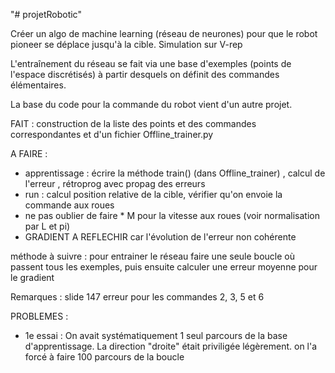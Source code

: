 "# projetRobotic" 

Créer un algo de machine learning (réseau de neurones) pour que le robot pioneer se déplace jusqu'à la cible.
Simulation sur V-rep

L'entraînement du réseau se fait via une base d'exemples (points de l'espace discrétisés) à partir desquels on définit des commandes élémentaires.

La base du code pour la commande du robot vient d'un autre projet.



FAIT : construction de la liste des points et des commandes correspondantes et d'un fichier Offline_trainer.py

A FAIRE : 
 - apprentissage : écrire la méthode train() (dans Offline_trainer) , calcul de l'erreur ,  rétroprog avec propag des erreurs
 - run : calcul position relative de la cible, vérifier qu'on envoie la commande aux roues
 - ne pas oublier de faire * M pour la vitesse aux roues (voir normalisation par L et pi)
 - GRADIENT A REFLECHIR car l'évolution de l'erreur non cohérente
 
 méthode à suivre : pour entrainer le réseau faire une seule boucle où passent tous les exemples, puis ensuite calculer une erreur moyenne pour le gradient


Remarques : slide 147 erreur pour les commandes 2, 3, 5 et 6


PROBLEMES :
 - 1e essai : On avait systématiquement 1 seul parcours de la base d'apprentissage. La direction "droite" était priviligée légèrement.
 on l'a forcé à faire 100 parcours de la boucle
